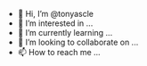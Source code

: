 - 👋 Hi, I’m @tonyascle
- 👀 I’m interested in ...
- 🌱 I’m currently learning ...
- 💞️ I’m looking to collaborate on ...
- 📫 How to reach me ...

<!---
tonyascle/tonyascle is a ✨ special ✨ repository because its `README.md` (this file) appears on your GitHub profile.
You can click the Preview link to take a look at your changes.
--->
